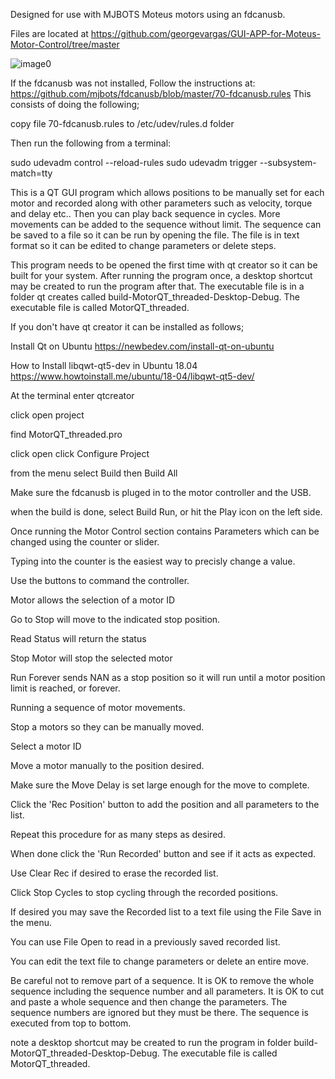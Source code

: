  Designed for use with MJBOTS Moteus motors using an fdcanusb.

 Files are located at
https://github.com/georgevargas/GUI-APP-for-Moteus-Motor-Control/tree/master


![image0](https://user-images.githubusercontent.com/10259360/185726576-b0bd35a8-807b-4cd6-8bfe-685f9b3f9978.jpeg)

 If the fdcanusb was not installed, Follow the instructions at: https://github.com/mjbots/fdcanusb/blob/master/70-fdcanusb.rules
This consists of doing the following;

copy file 70-fdcanusb.rules to /etc/udev/rules.d folder

Then run the following from a terminal:

sudo udevadm control --reload-rules
sudo udevadm trigger --subsystem-match=tty

This is a QT GUI program which allows positions to be manually set for each motor and recorded along with other parameters such as velocity, torque and delay etc.. Then you can play back sequence in cycles. More movements can be added to the sequence without limit.
The sequence can be saved to a file so it can be run by opening the file.
The file is in text format so it can be edited to change parameters or delete steps.

This program needs to be opened the first time with qt creator so it can be built for your system. After running the program once, a desktop shortcut may be created to run the program after that. The executable file is in a folder qt creates called build-MotorQT_threaded-Desktop-Debug. The executable file is called MotorQT_threaded.

If you don't have qt creator it can be installed as follows;


Install Qt on Ubuntu
https://newbedev.com/install-qt-on-ubuntu

How to Install libqwt-qt5-dev in Ubuntu 18.04
https://www.howtoinstall.me/ubuntu/18-04/libqwt-qt5-dev/

At the terminal enter
qtcreator

click open project

find MotorQT_threaded.pro

click open
click Configure Project

from the menu select Build then Build All

Make sure the fdcanusb is pluged in to the motor controller and the USB.

when the build is done,
select Build Run, or hit the Play icon on the left side.

Once running the Motor Control section contains Parameters which can be changed using the counter or slider. 

Typing into the counter is the easiest way to precisly change a value.

Use the buttons to command the controller.

Motor allows the selection of a motor ID

Go to Stop will move to the indicated stop position.

Read Status will return the status

Stop Motor will stop the selected motor

Run Forever sends NAN as a stop position so it will run until a motor position limit is reached, or forever.

Running a sequence of motor movements.

Stop a motors so they can be manually moved.

Select a motor ID

Move a motor manually to the position desired.

Make sure the Move Delay is set large enough for the move to complete.

Click the 'Rec Position' button to add the position and all parameters to the list.

Repeat this procedure for as many steps as desired.

When done click the 'Run Recorded' button and see if it acts as expected.

Use Clear Rec if desired to erase the recorded list.

Click Stop Cycles to stop cycling through the recorded positions.

If desired you may save the Recorded list to a text file using the File Save in the menu.

You can use File Open to read in a previously saved recorded list.

You can edit the text file to change parameters or delete an entire move.

Be careful not to remove part of a sequence. It is OK to remove the whole sequence including the sequence number and all parameters.
It is OK to cut and paste a whole sequence and then change the parameters.
The sequence numbers are ignored but they must be there.
The sequence is executed from top to bottom.

note a desktop shortcut may be created to run the program in folder build-MotorQT_threaded-Desktop-Debug. The executable file is called MotorQT_threaded.
